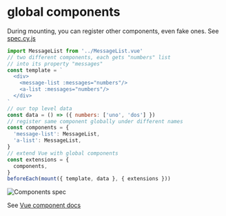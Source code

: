 # global components

During mounting, you can register other components, even fake ones. See [spec.cy.js](spec.cy.js)

```js
import MessageList from '../MessageList.vue'
// two different components, each gets "numbers" list
// into its property "messages"
const template = `
  <div>
    <message-list :messages="numbers"/>
    <a-list :messages="numbers"/>
  </div>
`
// our top level data
const data = () => ({ numbers: ['uno', 'dos'] })
// register same component globally under different names
const components = {
  'message-list': MessageList,
  'a-list': MessageList,
}
// extend Vue with global components
const extensions = {
  components,
}
beforeEach(mount({ template, data }, { extensions }))
```

![Components spec](./images/components.png)

See [Vue component docs](https://vuejs.org/v2/api/#Vue-component)
